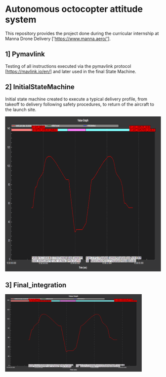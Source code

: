 # Autonomous octocopter attitude system

This repository provides the project done during the curricular internship at Manna Drone Delivery ['https://www.manna.aero/'].

## 1] Pymavlink 
Testing of all instructions executed via the pymavlink protocol [https://mavlink.io/en/] and later used in the final State Machine.

## 2] InitialStateMachine

Initial state machine created to execute a typical delivery profile, from takeoff to delivery following safety procedures, to return of the aircraft to the launch site.

<img src="images/graphMPL.PNG" height=500>



## 3] Final_integration

<img src="images/graphMPL.png" height=250>


